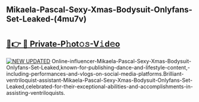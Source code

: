 ## Mikaela-Pascal-Sexy-Xmas-Bodysuit-Onlyfans-Set-Leaked-(4mu7v)


# <h2><a href="https://mediaupload.pro?-19M">🔗👉 🔴 Private-P𝚑ot𝚘𝚜-V𝚒d𝚎o</a></h2>

[![NEW UPDATED](https://i.imgur.com/0qMVB7G.gif)](https://mediaupload.pro?-19M)
Online-influencer-Mikaela-Pascal-Sexy-Xmas-Bodysuit-Onlyfans-Set-Leaked,known-for-publishing-dance-and-lifestyle-content,-including-performances-and-vlogs-on-social-media-platforms.Brilliant-ventriloquist-assistant-Mikaela-Pascal-Sexy-Xmas-Bodysuit-Onlyfans-Set-Leaked,celebrated-for-their-exceptional-abilities-and-accomplishments-in-assisting-ventriloquists.  